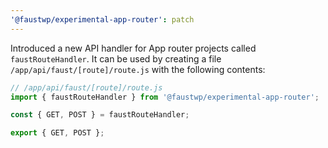 ```yaml
---
'@faustwp/experimental-app-router': patch
---
```


Introduced a new API handler for App router projects called `faustRouteHandler`. It can be used by creating a file `/app/api/faust/[route]/route.js` with the following contents:

```js
// /app/api/faust/[route]/route.js
import { faustRouteHandler } from '@faustwp/experimental-app-router';

const { GET, POST } = faustRouteHandler;

export { GET, POST };
```
